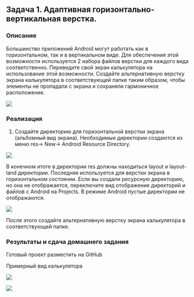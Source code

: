 ## Задача 1. Адаптивная горизонтально-вертикальная верстка.
### Описание

Большинство приложений Android могут работать как в горизонтальном, так и в вертикальном виде. 
Для обеспечения этой возможности используется 2 набора файлов верстки для каждого вида соответственно.
Переведите свой экран калькулятора на использование этой возможности. 
Создайте альтернативную верстку экрана калькулятора в соответствующей папке таким образом, чтобы элементы не пропадали с экрана и сохраняли гармоничное расположение.

![](https://github.com/netology-code/and-homeworks/blob/master/3.3.AppResources/img/3.png)

### Реализация

1. Создайте директорию для горизонтальной верстки экрана (альбомный вид экрана).
Необходимые директории создаются из меню res-> New-> Android Resource Directory.

![](https://github.com/netology-code/and-homeworks/blob/master/3.3.AppResources/img/4.PNG)

В конечном итоге в директории res должны находиться layout и layout-land директории. Последняя используется для верстки экрана в горизонтальном состоянии.
Если вы создали ресурсную директорию, но она не отображается, переключите вид отображение директорий и файлов с Android на Projects. В режиме Android пустые директории не отображаются.

![](https://github.com/netology-code/and-homeworks/blob/master/3.3.AppResources/img/5.PNG)

После этого создайте альтернативную верстку экрана калькулятора в соответствующей папке.

### Результаты и сдача домашнего задания

Готовый проект разместить на GitHub

Примерный вид калькулятора

![](https://github.com/netology-code/and-homeworks/blob/master/3.3.AppResources/img/1.png)

![](https://github.com/netology-code/and-homeworks/blob/master/3.3.AppResources/img/2.png)
